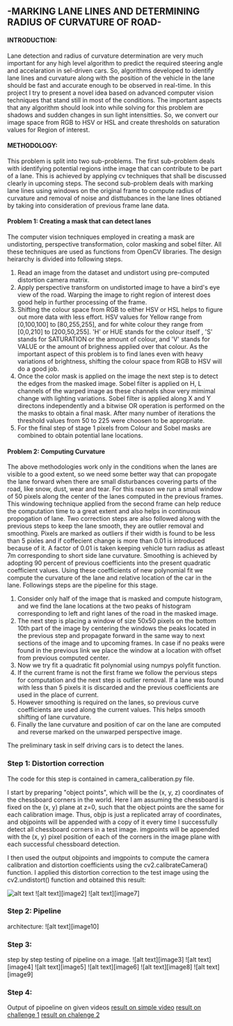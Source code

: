 ## -MARKING LANE LINES AND DETERMINING RADIUS OF CURVATURE OF ROAD-
#### INTRODUCTION:
Lane detection and radius of curvature determination are very much important for any high level algorithm to predict the required steering angle and accelaration in sel-driven cars. So, algorithms developed to identify lane lines and curvature along with the position of the vehicle in the lane should be fast and accurate enough to be observed in real-time. In this project I try to present a novel idea based on advanced computer vision techniques that stand still in most of the conditions. The important aspects that any algorithm should look into while solving for this problem are shadows and sudden changes in sun light intensitties. So, we convert our image space from RGB to HSV or HSL and create thresholds on saturation values for Region of interest.

#### METHODOLOGY:
This problem is split into two sub-problems. The first sub-problem deals with identifying potential regions inthe image that can contribute to be part of a lane. This is achieved by applying cv techniques that shall be discussed clearly in upcoming steps. The second sub-problem deals with marking lane lines using windows on the original frame to compute radius of curvature and removal of noise and disttubances in the lane lines obtianed by taking into consideration of previous frame lane data.

#### Problem 1: Creating a mask that can detect lanes
The computer vision techniques employed in creating a mask are undistorting, perspective transformation, color masking and sobel filter. All these techniques are used as functions from OpenCV libraries. The design heirarchy is divided into following steps.

1. Read an image from the dataset and undistort using pre-computed distortion camera matrix.
2. Apply perspective transform on undistorted image to have a bird's eye view of the road. Warping the image to right region of interest does good help in further processing of the frame.
3. Shifting the colour space from RGB to either HSV or HSL helps to figure out more data with less effort. HSV values for Yellow range from [0,100,100] to [80,255,255], and for white colour they range from [0,0,210] to [200,50,255]. 'H' or HUE stands for the colour itself , 'S' stands for SATURATION or the amount of colour, and 'V' stands for VALUE or the amount of brighness applied over that colour. As the important aspect of this problem is to find lanes even with heavy variations of brightness, shifting the colour space from RGB to HSV will do a good job. 
4. Once the color mask is applied on the image the next step is to detect the edges from the masked image. Sobel filter is applied on H, L channels of the warped image as these channels show very mimimal change with lighting variations. Sobel filter is applied along X and Y directons independently and a bitwise OR operation is performed on the the masks to obtain a final mask. After many number of iterations the threshold values from 50 to 225 were choosen to be appropriate.
5. For the final step of stage 1 pixels from Colour and Sobel masks are combined to obtain potential lane locations.

#### Problem 2: Computing Curvature
The above methodologies work only in the conditions when the lanes are visible to a good extent, so we need some better way that can propogate the lane forward when there are small disturbances covering parts of the road, like snow, dust, wear and tear. For this reason we run a small window of 50 pixels along the center of the lanes computed in the previous frames. This windowing technique applied from the second frame can help reduce the computation time to a great extent and also helps in continuous propogation of lane. Two correction steps are also followed along with the previous steps to keep the lane smooth, they are outlier removal and smoothing. Pixels are marked as outliers if their width is found to be less than 5 pixles and if coffecient change is more than 0.01 is introduced because of it. A factor of 0.01 is taken keeping vehicle turn radius as atleast 7m corresponding to short side lane  curvature. Smoothing is achieved by adopting 90 percent of previous coefficients into the present quadratic coefficient values. Using these coefficients of new polynomial fit we compute the curvature of the lane and relative location of the car in the lane. Followings steps are the pipeline for this stage.

1. Consider only half of the image that is masked and compute histogram, and we find the lane locations at the two peaks of histogram corresponding to left and right lanes of the road in the masked image.
2. The next step is placing a window of size 50x50 pixels on the bottom 10th part of the image by centering the windows the peaks located in the previous step and propagate forward in the same way to next sections of the image and to upcoming frames. In case if no peaks were found in the previous link we place the window at a location with offset from previous computed center.
3. Now we try fit a quadratic fit polynomial using numpys polyfit function.
4. If the current frame is not the first frame we follow the pervious steps for computation and the next step is outlier removal. If a lane was found with less than 5 pixels it is discarded and the previous coefficients are used in the place of current.
5. However smoothing is required on the lanes, so previous curve coefficients are used along the current values. This helps smooth shifting of lane curvature.
6. Finally the lane curvature and position of car on the lane are computed and reverse marked on the unwarped perspective image.







The preliminary task in self driving cars is to detect the lanes.
### Step 1: Distortion correction
The code for this step is contained in camera_caliberation.py file.

I start by preparing "object points", which will be the (x, y, z) coordinates of the chessboard corners in the world. Here I am assuming the chessboard is fixed on the (x, y) plane at z=0, such that the object points are the same for each calibration image. Thus, objp is just a replicated array of coordinates, and objpoints will be appended with a copy of it every time I successfully detect all chessboard corners in a test image. imgpoints will be appended with the (x, y) pixel position of each of the corners in the image plane with each successful chessboard detection.

I then used the output objpoints and imgpoints to compute the camera calibration and distortion coefficients using the cv2.calibrateCamera() function. I applied this distortion correction to the test image using the cv2.undistort() function and obtained this result:

![alt text](https://github.com/GOUTHAMRANGU/SDCND-UDACITY/blob/master/PROJECT4/output_images/caliberation.JPG)
![alt text][image2]
![alt text][image7]

### Step 2:  Pipeline 
architecture:
![alt text][image10]

### Step 3:
step by step testing of pipeline on a image.
![alt text][image3]
![alt text][image4]
![alt text][image5]
![alt text][image6]
![alt text][image8]
![alt text][image9]
### Step 4:
Output of pipoeline on given videos
[result on simple video](https://youtu.be/RLADQ1ScPZk)
[result on challenge 1](https://youtu.be/kAPKyNAQ1QI)
[result on chalenge 2]()
